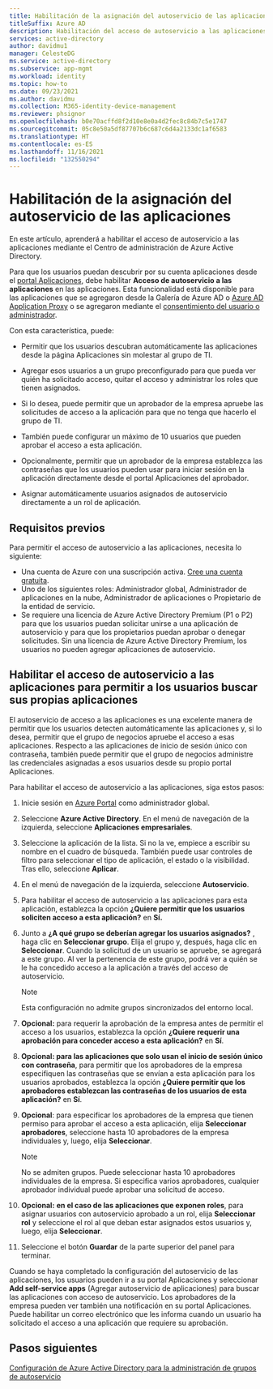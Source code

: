 ```yaml
---
title: Habilitación de la asignación del autoservicio de las aplicaciones
titleSuffix: Azure AD
description: Habilitación del acceso de autoservicio a las aplicaciones para permitir que los usuarios busquen sus propias aplicaciones en el portal Aplicaciones
services: active-directory
author: davidmu1
manager: CelesteDG
ms.service: active-directory
ms.subservice: app-mgmt
ms.workload: identity
ms.topic: how-to
ms.date: 09/23/2021
ms.author: davidmu
ms.collection: M365-identity-device-management
ms.reviewer: phsignor
ms.openlocfilehash: b0e70acffd8f2d10e8e0a4d2fec8c84b7c5e1747
ms.sourcegitcommit: 05c8e50a5df87707b6c687c6d4a2133dc1af6583
ms.translationtype: HT
ms.contentlocale: es-ES
ms.lasthandoff: 11/16/2021
ms.locfileid: "132550294"
---
```

# <a name="enable-self-service-application-assignment"></a>Habilitación de la asignación del autoservicio de las aplicaciones

En este artículo, aprenderá a habilitar el acceso de autoservicio a las aplicaciones mediante el Centro de administración de Azure Active Directory.

Para que los usuarios puedan descubrir por su cuenta aplicaciones desde el [portal Aplicaciones](my-apps-deployment-plan.md), debe habilitar **Acceso de autoservicio a las aplicaciones** en las aplicaciones. Esta funcionalidad está disponible para las aplicaciones que se agregaron desde la Galería de Azure AD o [Azure AD Application Proxy](../app-proxy/application-proxy.md) o se agregaron mediante el [consentimiento del usuario o administrador](../develop/application-consent-experience.md).

Con esta característica, puede:

- Permitir que los usuarios descubran automáticamente las aplicaciones desde la página Aplicaciones sin molestar al grupo de TI.

- Agregar esos usuarios a un grupo preconfigurado para que pueda ver quién ha solicitado acceso, quitar el acceso y administrar los roles que tienen asignados.

- Si lo desea, puede permitir que un aprobador de la empresa apruebe las solicitudes de acceso a la aplicación para que no tenga que hacerlo el grupo de TI.

- También puede configurar un máximo de 10 usuarios que pueden aprobar el acceso a esta aplicación.

- Opcionalmente, permitir que un aprobador de la empresa establezca las contraseñas que los usuarios pueden usar para iniciar sesión en la aplicación directamente desde el portal Aplicaciones del aprobador.

- Asignar automáticamente usuarios asignados de autoservicio directamente a un rol de aplicación.

## <a name="prerequisites"></a>Requisitos previos

Para permitir el acceso de autoservicio a las aplicaciones, necesita lo siguiente:

- Una cuenta de Azure con una suscripción activa. [Cree una cuenta gratuita](https://azure.microsoft.com/free/?WT.mc_id=A261C142F).
- Uno de los siguientes roles: Administrador global, Administrador de aplicaciones en la nube, Administrador de aplicaciones o Propietario de la entidad de servicio.
- Se requiere una licencia de Azure Active Directory Premium (P1 o P2) para que los usuarios puedan solicitar unirse a una aplicación de autoservicio y para que los propietarios puedan aprobar o denegar solicitudes. Sin una licencia de Azure Active Directory Premium, los usuarios no pueden agregar aplicaciones de autoservicio.

## <a name="enable-self-service-application-access-to-allow-users-to-find-their-own-applications"></a>Habilitar el acceso de autoservicio a las aplicaciones para permitir a los usuarios buscar sus propias aplicaciones

El autoservicio de acceso a las aplicaciones es una excelente manera de permitir que los usuarios detecten automáticamente las aplicaciones y, si lo desea, permitir que el grupo de negocios apruebe el acceso a esas aplicaciones. Respecto a las aplicaciones de inicio de sesión único con contraseña, también puede permitir que el grupo de negocios administre las credenciales asignadas a esos usuarios desde su propio portal Aplicaciones.

Para habilitar el acceso de autoservicio a las aplicaciones, siga estos pasos:

1. Inicie sesión en [Azure Portal](https://portal.azure.com) como administrador global.

1. Seleccione **Azure Active Directory**. En el menú de navegación de la izquierda, seleccione **Aplicaciones empresariales**.

1. Seleccione la aplicación de la lista. Si no la ve, empiece a escribir su nombre en el cuadro de búsqueda. También puede usar controles de filtro para seleccionar el tipo de aplicación, el estado o la visibilidad. Tras ello, seleccione **Aplicar**.

1. En el menú de navegación de la izquierda, seleccione **Autoservicio**.

1. Para habilitar el acceso de autoservicio a las aplicaciones para esta aplicación, establezca la opción **¿Quiere permitir que los usuarios soliciten acceso a esta aplicación?** en **Sí.**

1. Junto a **¿A qué grupo se deberían agregar los usuarios asignados?** , haga clic en **Seleccionar grupo**. Elija el grupo y, después, haga clic en **Seleccionar**. Cuando la solicitud de un usuario se apruebe, se agregará a este grupo. Al ver la pertenencia de este grupo, podrá ver a quién se le ha concedido acceso a la aplicación a través del acceso de autoservicio.
  
    > [!NOTE]
    > Esta configuración no admite grupos sincronizados del entorno local.

1. **Opcional:** para requerir la aprobación de la empresa antes de permitir el acceso a los usuarios, establezca la opción **¿Quiere requerir una aprobación para conceder acceso a esta aplicación?** en **Sí**.

1. **Opcional: para las aplicaciones que solo usan el inicio de sesión único con contraseña**, para permitir que los aprobadores de la empresa especifiquen las contraseñas que se envían a esta aplicación para los usuarios aprobados, establezca la opción **¿Quiere permitir que los aprobadores establezcan las contraseñas de los usuarios de esta aplicación?** en **Sí**.

1. **Opcional**: para especificar los aprobadores de la empresa que tienen permiso para aprobar el acceso a esta aplicación, elija **Seleccionar aprobadores**, seleccione hasta 10 aprobadores de la empresa individuales y, luego, elija **Seleccionar**.

    >[!NOTE]
    >No se admiten grupos. Puede seleccionar hasta 10 aprobadores individuales de la empresa. Si especifica varios aprobadores, cualquier aprobador individual puede aprobar una solicitud de acceso.

1. **Opcional:**  **en el caso de las aplicaciones que exponen roles**, para asignar usuarios con autoservicio aprobado a un rol, elija **Seleccionar rol** y seleccione el rol al que deban estar asignados estos usuarios y, luego, elija **Seleccionar**.

1. Seleccione el botón **Guardar** de la parte superior del panel para terminar.

Cuando se haya completado la configuración del autoservicio de las aplicaciones, los usuarios pueden ir a su portal Aplicaciones y seleccionar **Add self-service apps** (Agregar autoservicio de aplicaciones) para buscar las aplicaciones con acceso de autoservicio. Los aprobadores de la empresa pueden ver también una notificación en su portal Aplicaciones. Puede habilitar un correo electrónico que les informa cuando un usuario ha solicitado el acceso a una aplicación que requiere su aprobación.

## <a name="next-steps"></a>Pasos siguientes

[Configuración de Azure Active Directory para la administración de grupos de autoservicio](../enterprise-users/groups-self-service-management.md)
